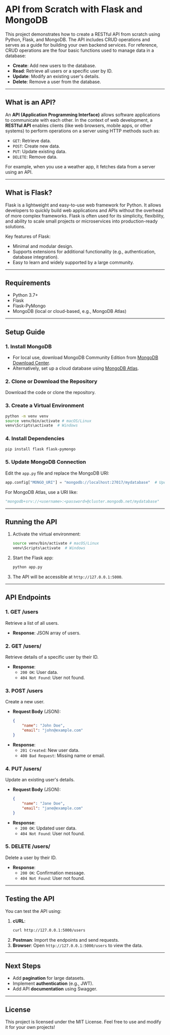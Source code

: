 # API from Scratch with Flask and MongoDB

This project demonstrates how to create a RESTful API from scratch using Python, Flask, and MongoDB. The API includes CRUD operations and serves as a guide for building your own backend services. For reference, CRUD operations are the four basic functions used to manage data in a database:

- **Create**: Add new users to the database.
- **Read**: Retrieve all users or a specific user by ID.
- **Update**: Modify an existing user's details.
- **Delete**: Remove a user from the database.

---

## What is an API?
An **API (Application Programming Interface)** allows software applications to communicate with each other. In the context of web development, a **RESTful API** enables clients (like web browsers, mobile apps, or other systems) to perform operations on a server using HTTP methods such as:
- `GET`: Retrieve data.
- `POST`: Create new data.
- `PUT`: Update existing data.
- `DELETE`: Remove data.

For example, when you use a weather app, it fetches data from a server using an API.

---

## What is Flask?
Flask is a lightweight and easy-to-use web framework for Python. It allows developers to quickly build web applications and APIs without the overhead of more complex frameworks. Flask is often used for its simplicity, flexibility, and ability to scale small projects or microservices into production-ready solutions.

Key features of Flask:
- Minimal and modular design.
- Supports extensions for additional functionality (e.g., authentication, database integration).
- Easy to learn and widely supported by a large community.

---

## Requirements
- Python 3.7+
- Flask
- Flask-PyMongo
- MongoDB (local or cloud-based, e.g., MongoDB Atlas)

---

## Setup Guide

### 1. Install MongoDB
- For local use, download MongoDB Community Edition from [MongoDB Download Center](https://www.mongodb.com/try/download/community).
- Alternatively, set up a cloud database using [MongoDB Atlas](https://www.mongodb.com/cloud/atlas).

### 2. Clone or Download the Repository
Download the code or clone the repository.

### 3. Create a Virtual Environment
```bash
python -m venv venv
source venv/bin/activate # macOS/Linux
venv\Scripts\activate  # Windows
```

### 4. Install Dependencies
```bash
pip install flask flask-pymongo
```

### 5. Update MongoDB Connection
Edit the `app.py` file and replace the MongoDB URI:
```python
app.config["MONGO_URI"] = "mongodb://localhost:27017/mydatabase"  # Update with your MongoDB URI
```
For MongoDB Atlas, use a URI like:
```python
"mongodb+srv://<username>:<password>@cluster.mongodb.net/mydatabase"
```

---

## Running the API
1. Activate the virtual environment:
   ```bash
   source venv/bin/activate # macOS/Linux
   venv\Scripts\activate  # Windows
   ```
2. Start the Flask app:
   ```bash
   python app.py
   ```
3. The API will be accessible at `http://127.0.0.1:5000`.

---

## API Endpoints

### 1. **GET /users**
Retrieve a list of all users.
- **Response**: JSON array of users.

### 2. **GET /users/<id>**
Retrieve details of a specific user by their ID.
- **Response**:
  - `200 OK`: User data.
  - `404 Not Found`: User not found.

### 3. **POST /users**
Create a new user.
- **Request Body** (JSON):
  ```json
  {
      "name": "John Doe",
      "email": "john@example.com"
  }
  ```
- **Response**:
  - `201 Created`: New user data.
  - `400 Bad Request`: Missing name or email.

### 4. **PUT /users/<id>**
Update an existing user's details.
- **Request Body** (JSON):
  ```json
  {
      "name": "Jane Doe",
      "email": "jane@example.com"
  }
  ```
- **Response**:
  - `200 OK`: Updated user data.
  - `404 Not Found`: User not found.

### 5. **DELETE /users/<id>**
Delete a user by their ID.
- **Response**:
  - `200 OK`: Confirmation message.
  - `404 Not Found`: User not found.

---

## Testing the API
You can test the API using:
1. **cURL**:
   ```bash
   curl http://127.0.0.1:5000/users
   ```
2. **Postman**: Import the endpoints and send requests.
3. **Browser**: Open `http://127.0.0.1:5000/users` to view the data.

---

## Next Steps
- Add **pagination** for large datasets.
- Implement **authentication** (e.g., JWT).
- Add API **documentation** using Swagger.

---

## License
This project is licensed under the MIT License. Feel free to use and modify it for your own projects!
